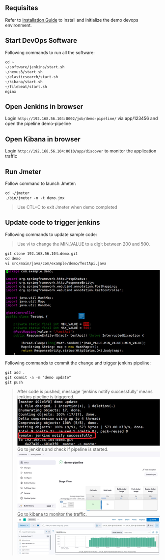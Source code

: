 
## Requisites
Refer to [Installation Guide](Installation.md) to install and initialize the demo devops environment.

## Start DevOps Software
Following commands to run all the software:
```
cd ~
~/software/jenkins/start.sh
~/nexus3/start.sh
~/elasticsearch/start.sh
~/kibana/start.sh
~/filebeat/start.sh
nginx

```

## Open Jenkins in browser
Login ```http://192.168.56.104:8002/job/demo-pipeline/``` via app/123456 and open the pipeline demo-pipeline

## Open Kibana in browser
Login ```http://192.168.56.104:8010/app/discover``` to monitor the application traffic

## Run Jmeter
Follow command to launch Jmeter:
```
cd ~/jmeter
./bin/jmeter -n -t demo.jmx 
```
> Use CTL+C to exit Jmeter when demo completed

## Update code to trigger jenkins
Following commands to update sample code:
> Use vi to change the MIN_VALUE to a digit between 200 and 500.
```
git clone 192.168.56.104:demo.git
cd demo
vi src/main/java/com/example/demo/TestApi.java 
```
![](./assets/Code-1.jpg)

Following commands to commit the change and trigger jenkins pipeline:
```
git add .
git commit -a -m "demo update"
git push 
```
> After code is pushed, message 'jenkins notify successfully' means jenkins pipeline is triggered.
![](./assets/Code-2.jpg)
> Go to jenkins and check if pipeline is started.
![](./assets/Pipeline-1.jpg)
> Go to kibana to monitor the traffic.
![](./assets/Traffic-1.jpg)